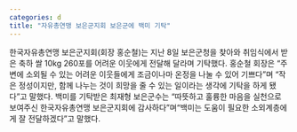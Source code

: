 ```yaml
---
categories: d
title: "자유총연맹 보은군지회 보은군에 백미 기탁"
---
```

한국자유총연맹 보은군지회(회장 홍순철)는 지난 8일 보은군청을 찾아와 취임식에서 받은 축하 쌀 10kg 260포를 어려운 이웃에게 전달해 달라며 기탁했다. 홍순철 회장은 “주변에 소외될 수 있는 어려운 이웃들에게 조금이나마 온정을 나눌 수 있어 기쁘다”며 “작은 정성이지만, 함께 나누는 것이 희망을 줄 수 있는 일이라는 생각에 기탁을 하게 됐다”고 말했다. 백미를 기탁받은 최재형 보은군수는 “따뜻하고 훌륭한 마음을 실천으로 보여주신 한국자유총연맹 보은군지회에 감사하다”며“백미는 도움이 필요한 소외계층에게 잘 전달하겠다”고 말했다.